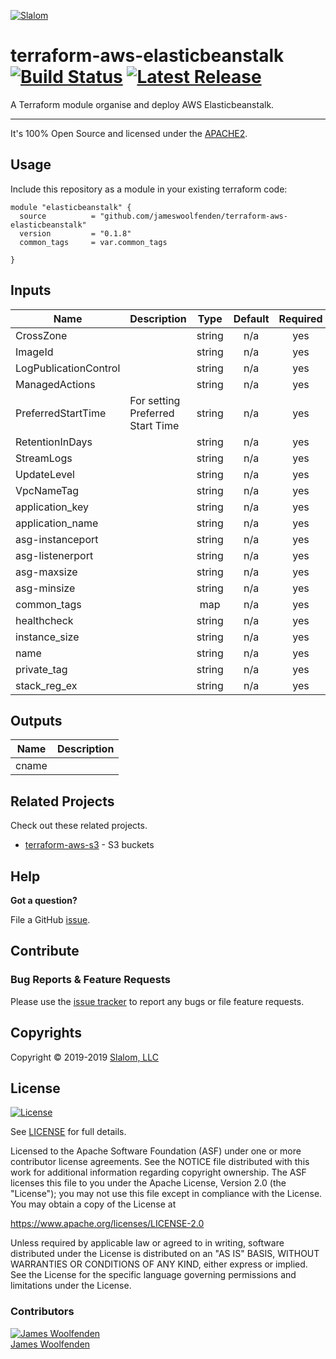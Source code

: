 [![Slalom][logo]](https://slalom.com)

# terraform-aws-elasticbeanstalk [![Build Status](https://travis-ci.com/JamesWoolfenden/terraform-aws-elasticbeanstalk.svg?branch=master)](https://travis-ci.com/JamesWoolfenden/terraform-aws-elasticbeanstalk) [![Latest Release](https://img.shields.io/github/release/JamesWoolfenden/terraform-aws-elasticbeanstalk.svg)](https://github.com/JamesWoolfenden/terraform-aws-elasticbeanstalk/releases/latest)

  A Terraform module organise and deploy AWS Elasticbeanstalk.

---
It's 100% Open Source and licensed under the [APACHE2](LICENSE).

## Usage

Include this repository as a module in your existing terraform code:

``` HCL
module "elasticbeanstalk" {
  source          = "github.com/jameswoolfenden/terraform-aws-elasticbeanstalk"
  version         = "0.1.8"
  common_tags     = var.common_tags

}
```
<!-- BEGINNING OF PRE-COMMIT-TERRAFORM DOCS HOOK -->
## Inputs

| Name | Description | Type | Default | Required |
|------|-------------|:----:|:-----:|:-----:|
| CrossZone |  | string | n/a | yes |
| ImageId |  | string | n/a | yes |
| LogPublicationControl |  | string | n/a | yes |
| ManagedActions |  | string | n/a | yes |
| PreferredStartTime | For setting Preferred Start Time | string | n/a | yes |
| RetentionInDays |  | string | n/a | yes |
| StreamLogs |  | string | n/a | yes |
| UpdateLevel |  | string | n/a | yes |
| VpcNameTag |  | string | n/a | yes |
| application\_key |  | string | n/a | yes |
| application\_name |  | string | n/a | yes |
| asg-instanceport |  | string | n/a | yes |
| asg-listenerport |  | string | n/a | yes |
| asg-maxsize |  | string | n/a | yes |
| asg-minsize |  | string | n/a | yes |
| common\_tags |  | map | n/a | yes |
| healthcheck |  | string | n/a | yes |
| instance\_size |  | string | n/a | yes |
| name |  | string | n/a | yes |
| private\_tag |  | string | n/a | yes |
| stack\_reg\_ex |  | string | n/a | yes |

## Outputs

| Name | Description |
|------|-------------|
| cname |  |

<!-- END OF PRE-COMMIT-TERRAFORM DOCS HOOK -->

## Related Projects

Check out these related projects.

- [terraform-aws-s3](https://github.com/jameswoolfenden/terraform-aws-s3) - S3 buckets

## Help

**Got a question?**

File a GitHub [issue](https://github.com/JamesWoolfenden/terraform-aws-elasticbeanstalk/issues).

## Contribute

### Bug Reports & Feature Requests

Please use the [issue tracker](https://github.com/JamesWoolfenden/terraform-aws-elasticbeanstalk/issues) to report any bugs or file feature requests.

## Copyrights

Copyright © 2019-2019 [Slalom, LLC](https://slalom.com)

## License

[![License](https://img.shields.io/badge/License-Apache%202.0-blue.svg)](https://opensource.org/licenses/Apache-2.0)

See [LICENSE](LICENSE) for full details.

Licensed to the Apache Software Foundation (ASF) under one
or more contributor license agreements.  See the NOTICE file
distributed with this work for additional information
regarding copyright ownership.  The ASF licenses this file
to you under the Apache License, Version 2.0 (the
"License"); you may not use this file except in compliance
with the License.  You may obtain a copy of the License at

<https://www.apache.org/licenses/LICENSE-2.0>

Unless required by applicable law or agreed to in writing,
software distributed under the License is distributed on an
"AS IS" BASIS, WITHOUT WARRANTIES OR CONDITIONS OF ANY
KIND, either express or implied.  See the License for the
specific language governing permissions and limitations
under the License.

### Contributors

  [![James Woolfenden][jameswoolfenden_avatar]][jameswoolfenden_homepage]<br/>[James Woolfenden][jameswoolfenden_homepage]

  [jameswoolfenden_homepage]: https://github.com/jameswoolfenden
  [jameswoolfenden_avatar]: https://github.com/jameswoolfenden.png?size=150

[logo]: https://gist.githubusercontent.com/JamesWoolfenden/5c457434351e9fe732ca22b78fdd7d5e/raw/15933294ae2b00f5dba6557d2be88f4b4da21201/slalom-logo.png
[website]: https://slalom.com
[github]: https://github.com/jameswoolfenden
[linkedin]: https://www.linkedin.com/company/slalom-consulting/
[twitter]: https://twitter.com/Slalom

[share_twitter]: https://twitter.com/intent/tweet/?text=terraform-aws-elasticbeanstalk&url=https://github.com/JamesWoolfenden/terraform-aws-elasticbeanstalk
[share_linkedin]: https://www.linkedin.com/shareArticle?mini=true&title=terraform-aws-elasticbeanstalk&url=https://github.com/JamesWoolfenden/terraform-aws-elasticbeanstalk
[share_reddit]: https://reddit.com/submit/?url=https://github.com/JamesWoolfenden/terraform-aws-elasticbeanstalk
[share_facebook]: https://facebook.com/sharer/sharer.php?u=https://github.com/JamesWoolfenden/terraform-aws-elasticbeanstalk
[share_email]: mailto:?subject=terraform-aws-elasticbeanstalk&body=https://github.com/JamesWoolfenden/terraform-aws-elasticbeanstalk
